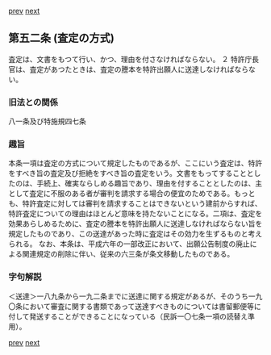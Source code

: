 [prev](/specific/markdowns/特許法/075_Mp-Ch_3-At_51.md)
[next](/specific/markdowns/特許法/077_Mp-Ch_3-At_53.md)
## 第五二条 (査定の方式)
査定は、文書をもつて行い、かつ、理由を付さなければならない。
２ 特許庁長官は、査定があつたときは、査定の謄本を特許出願人に送達しなければならない。

### 旧法との関係
八一条及び特施規四七条

### 趣旨
本条一項は査定の方式について規定したものであるが、ここにいう査定は、特許をすべき旨の査定及び拒絶をすべき旨の査定をいう。文書をもってすることとしたのは、手続上、確実ならしめる趣旨であり、理由を付することとしたのは、主として査定に不服のある者が審判を請求する場合の便宜のためである。もっとも、特許査定に対しては審判を請求することはできないという建前からすれば、特許査定についての理由はほとんど意味を持たないことになる。二項は、査定を効果あらしめるために、査定の謄本を特許出願人に送達しなければならない旨を規定したものであり、この送達があった時に査定はその効力を生ずるものと考えられる。
なお、本条は、平成六年の一部改正において、出願公告制度の廃止による関連規定の削除に伴い、従来の六三条が条文移動したものである。

### 字句解説
＜送達＞一八九条から一九二条までに送達に関する規定があるが、そのうち一九〇条において審査に関する書類であって送達すべきものについては書留郵便等に付して発送することができることになっている（民訴一〇七条一項の読替え準用）。

[prev](/specific/markdowns/特許法/075_Mp-Ch_3-At_51.md)
[next](/specific/markdowns/特許法/077_Mp-Ch_3-At_53.md)